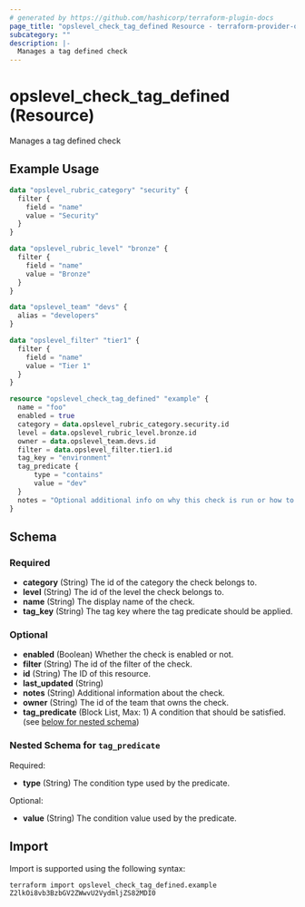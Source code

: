 ```yaml
---
# generated by https://github.com/hashicorp/terraform-plugin-docs
page_title: "opslevel_check_tag_defined Resource - terraform-provider-opslevel"
subcategory: ""
description: |-
  Manages a tag defined check
---
```


# opslevel_check_tag_defined (Resource)

Manages a tag defined check

## Example Usage

```terraform
data "opslevel_rubric_category" "security" {
  filter {
    field = "name"
    value = "Security"
  }
}

data "opslevel_rubric_level" "bronze" {
  filter {
    field = "name"
    value = "Bronze"
  }
}

data "opslevel_team" "devs" {
  alias = "developers"
}

data "opslevel_filter" "tier1" {
  filter {
    field = "name"
    value = "Tier 1"
  }
}

resource "opslevel_check_tag_defined" "example" {
  name = "foo"
  enabled = true
  category = data.opslevel_rubric_category.security.id
  level = data.opslevel_rubric_level.bronze.id
  owner = data.opslevel_team.devs.id
  filter = data.opslevel_filter.tier1.id
  tag_key = "environment"
  tag_predicate {
      type = "contains"
      value = "dev"
  }
  notes = "Optional additional info on why this check is run or how to fix it"
}
```

<!-- schema generated by tfplugindocs -->
## Schema

### Required

- **category** (String) The id of the category the check belongs to.
- **level** (String) The id of the level the check belongs to.
- **name** (String) The display name of the check.
- **tag_key** (String) The tag key where the tag predicate should be applied.

### Optional

- **enabled** (Boolean) Whether the check is enabled or not.
- **filter** (String) The id of the filter of the check.
- **id** (String) The ID of this resource.
- **last_updated** (String)
- **notes** (String) Additional information about the check.
- **owner** (String) The id of the team that owns the check.
- **tag_predicate** (Block List, Max: 1) A condition that should be satisfied. (see [below for nested schema](#nestedblock--tag_predicate))

<a id="nestedblock--tag_predicate"></a>
### Nested Schema for `tag_predicate`

Required:

- **type** (String) The condition type used by the predicate.

Optional:

- **value** (String) The condition value used by the predicate.

## Import

Import is supported using the following syntax:

```shell
terraform import opslevel_check_tag_defined.example Z2lkOi8vb3BzbGV2ZWwvU2VydmljZS82MDI0
```
